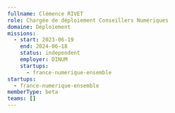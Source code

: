```yaml
---
fullname: Clémence RIVET
role: Chargée de déploiement Conseillers Numériques
domaine: Déploiement
missions:
  - start: 2023-06-19
    end: 2024-06-18
    status: independent
    employer: DINUM
    startups:
      - france-numerique-ensemble
startups:
  - france-numerique-ensemble
memberType: beta
teams: []
---
```

